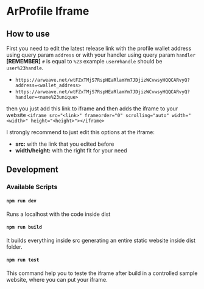 # ArProfile Iframe

## How to use

First you need to edit the latest release link with the profile wallet address using query param `address` or with your handler using query param `handler`<br>
**\[REMEMBER\]** `#` is equal to `%23` example `user#handle` should be `user%23handle`.

- `https://arweave.net/wtFZxTMjS7RspHEaRlamYm7JDjizWCvwsyHQQCARvyQ?address=<wallet_address>`
- `https://arweave.net/wtFZxTMjS7RspHEaRlamYm7JDjizWCvwsyHQQCARvyQ?handler=<name%23unique>`

then you just add this link to iframe and then adds the iframe to your website
`<iframe src="<link>" frameorder="0" scrolling="auto" width="<width>" height="<height>"></iframe>`

I strongly recommend to just edit this options at the iframe:

- **src:** with the link that you edited before
- **width/height:** with the right fit for your need

## Development

### Available Scripts

#### `npm run dev`

Runs a localhost with the code inside dist

#### `npm run build`

It builds everything inside src generating an entire static website inside dist folder.

#### `npm run test`

This command help you to teste the iframe after build in a controlled sample website, where you can put your iframe.

